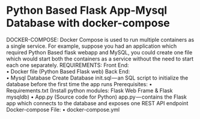 # Python Based Flask App-Mysql Database with docker-compose
DOCKER-COMPOSE:
Docker Compose is used to run multiple containers as a single service. For example, suppose you had an application which required Python Based flask webapp and MySQL, you could create one file which would start both the containers as a service without the need to start each one separately.
REQUIREMENTS:
Front End:	
•	Docker file (Python Based Flask web)
Back End:	
•	Mysql Database Create Database init.sql — an SQL script to initialize the database before the first time the app runs
Prerequisites:
•	Requirements.txt (Install python modules: Flask Web Frame & Flask mysqldb)
•	App.py (Source code for Python) app.py — contains the Flask app which connects to the database and exposes one REST API endpoint
Docker-compose File:
•	docker-compose.yml
